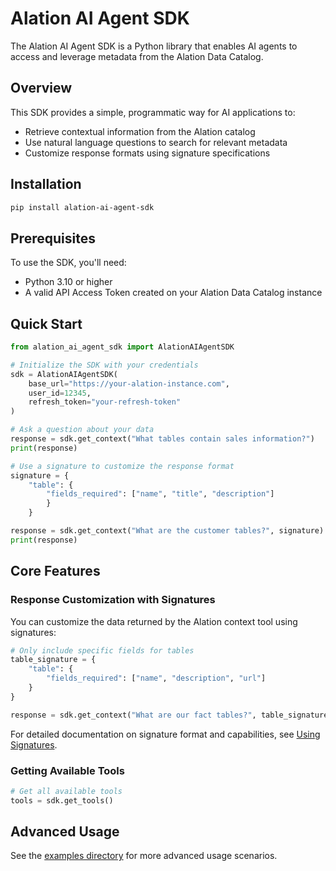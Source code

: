 # Alation AI Agent SDK

The Alation AI Agent SDK is a Python library that enables AI agents to access and leverage metadata from the Alation Data Catalog.

## Overview

This SDK provides a simple, programmatic way for AI applications to:

- Retrieve contextual information from the Alation catalog
- Use natural language questions to search for relevant metadata
- Customize response formats using signature specifications

## Installation

```bash
pip install alation-ai-agent-sdk
```

## Prerequisites

To use the SDK, you'll need:

- Python 3.10 or higher
- A valid API Access Token created on your Alation Data Catalog instance

## Quick Start

```python
from alation_ai_agent_sdk import AlationAIAgentSDK

# Initialize the SDK with your credentials
sdk = AlationAIAgentSDK(
    base_url="https://your-alation-instance.com",
    user_id=12345,
    refresh_token="your-refresh-token"
)

# Ask a question about your data
response = sdk.get_context("What tables contain sales information?")
print(response)

# Use a signature to customize the response format
signature = {
    "table": {
        "fields_required": ["name", "title", "description"]
        }
    }

response = sdk.get_context("What are the customer tables?", signature)
print(response)
```


## Core Features

### Response Customization with Signatures

You can customize the data returned by the Alation context tool using signatures:

```python
# Only include specific fields for tables
table_signature = {
    "table": {
        "fields_required": ["name", "description", "url"]
    }
}

response = sdk.get_context("What are our fact tables?", table_signature)
```

For detailed documentation on signature format and capabilities, see [Using Signatures](../signatures.md).
### Getting Available Tools


```python
# Get all available tools
tools = sdk.get_tools()
```

## Advanced Usage

See the [examples directory](../examples/) for more advanced usage scenarios.
